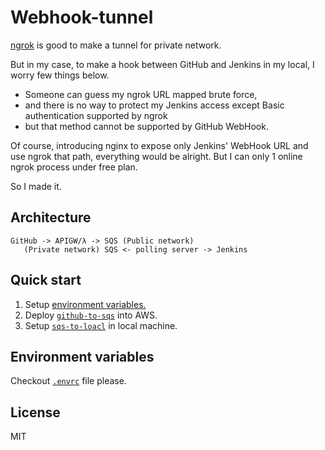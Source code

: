 # Webhook-tunnel

[ngrok](https://ngrok.com/) is good to make a tunnel for private network.

But in my case, to make a hook between GitHub and Jenkins in my local, I worry few things below.

- Someone can guess my ngrok URL mapped brute force,
- and there is no way to protect my Jenkins access except Basic authentication supported by ngrok
- but that method cannot be supported by GitHub WebHook.

Of course, introducing nginx to expose only Jenkins' WebHook URL and use ngrok that path, everything would be alright. But I can only 1 online ngrok process under free plan.

So I made it.

## Architecture

```text
GitHub -> APIGW/λ -> SQS (Public network)
   (Private network) SQS <- polling server -> Jenkins
```

## Quick start

1. Setup [environment variables.](.envrc.example)
2. Deploy [`github-to-sqs`](github-to-sqs) into AWS.
3. Setup [`sqs-to-loacl`](sqs-to-local) in local machine.


## Environment variables

Checkout [`.envrc`](.envrc.example) file please.

## License

MIT


